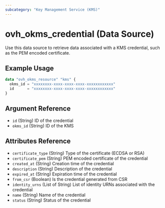```yaml
---
subcategory: "Key Management Service (KMS)"
---
```


# ovh_okms_credential (Data Source)

Use this data source to retrieve data associated with a KMS credential, such as the PEM encoded certificate.

## Example Usage

```terraform
data "ovh_okms_resource" "kms" {
  okms_id = "xxxxxxxx-xxxx-xxxx-xxxx-xxxxxxxxxxxx"
  id      = "xxxxxxxx-xxxx-xxxx-xxxx-xxxxxxxxxxxx"
}
```

## Argument Reference

- `id` (String) ID of the credential
- `okms_id` (String) ID of the KMS

## Attributes Reference

- `certificate_type` (String) Type of the certificate (ECDSA or RSA)
- `certificate_pem` (String) PEM encoded certificate of the credential
- `created_at` (String) Creation time of the credential
- `description` (String) Description of the credential
- `expired_at` (String) Expiration time of the credential
- `from_csr` (Boolean) Is the credential generated from CSR
- `identity_urns` (List of String) List of identity URNs associated with the credential
- `name` (String) Name of the credential
- `status` (String) Status of the credential
